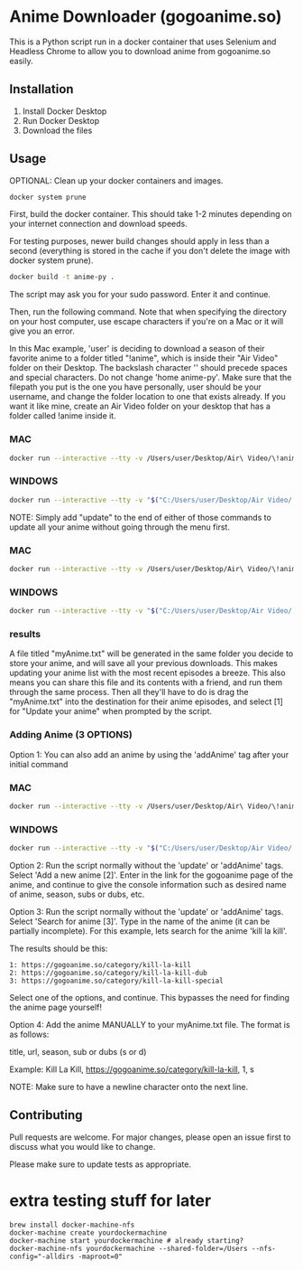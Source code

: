 # Anime Downloader (gogoanime.so)

This is a Python script run in a docker container that uses Selenium and Headless Chrome to allow you to download anime from gogoanime.so easily.

## Installation

1. Install Docker Desktop
2. Run Docker Desktop
3. Download the files

## Usage

OPTIONAL: Clean up your docker containers and images.

```bash
docker system prune
```

First, build the docker container. This should take 1-2 minutes depending on your internet connection and download speeds.

For testing purposes, newer build changes should apply in less than a second (everything is stored in the cache if you don't delete the image with docker system prune).

```bash
docker build -t anime-py .
```

The script may ask you for your sudo password. Enter it and continue.

Then, run the following command. Note that when specifying the directory on your host computer, use escape characters if you're on a Mac or it will give you an error.

In this Mac example, 'user' is deciding to download a season of their favorite anime to a folder titled "!anime", which is inside their "Air Video" folder on their Desktop. The backslash character '\' should precede spaces and special characters. Do not change 'home anime-py'. Make sure that the filepath you put is the one you have personally, user should be your username, and change the folder location to one that exists already. If you want it like mine, create an Air Video folder on your desktop that has a folder called !anime inside it.

### MAC
```bash
docker run --interactive --tty -v /Users/user/Desktop/Air\ Video/\!anime/:/home anime-py
```

### WINDOWS
```bash
docker run --interactive --tty -v "$("C:/Users/user/Desktop/Air Video/!anime/"):/home" anime-py
```

NOTE: Simply add "update" to the end of either of those commands to update all your anime without going through the menu first.

### MAC
```bash
docker run --interactive --tty -v /Users/user/Desktop/Air\ Video/\!anime/:/home anime-py update
```

### WINDOWS
```bash
docker run --interactive --tty -v "$("C:/Users/user/Desktop/Air Video/!anime/"):/home" anime-py update
```

### results

A file titled "myAnime.txt" will be generated in the same folder you decide to store your anime, and will save all your previous downloads. This makes updating your anime list with the most recent episodes a breeze. This also means you can share this file and its contents with a friend, and run them through the same process. Then all they'll have to do is drag the "myAnime.txt" into the destination for their anime episodes, and select [1] for "Update your anime" when prompted by the script.

### Adding Anime (3 OPTIONS)

Option 1: You can also add an anime by using the 'addAnime' tag after your initial command

### MAC
```bash
docker run --interactive --tty -v /Users/user/Desktop/Air\ Video/\!anime/:/home anime-py addAnime
```

### WINDOWS
```bash
docker run --interactive --tty -v "$("C:/Users/user/Desktop/Air Video/!anime/"):/home" anime-py addAnime
```

Option 2: Run the script normally without the 'update' or 'addAnime' tags. Select 'Add a new anime [2]'. Enter in the link for the gogoanime page of the anime, and continue to give the console information such as desired name of anime, season, subs or dubs, etc.

Option 3: Run the script normally without the 'update' or 'addAnime' tags. Select 'Search for anime [3]'. Type in the name of the anime (it can be partially incomplete). For this example, lets search for the anime 'kill la kill'. 

The results should be this:

```
1: https://gogoanime.so/category/kill-la-kill
2: https://gogoanime.so/category/kill-la-kill-dub
3: https://gogoanime.so/category/kill-la-kill-special
```

Select one of the options, and continue. This bypasses the need for finding the anime page yourself!

Option 4: Add the anime MANUALLY to your myAnime.txt file. The format is as follows: 

title, url, season, sub or dubs (s or d)

Example: Kill La Kill, https://gogoanime.so/category/kill-la-kill, 1, s

NOTE: Make sure to have a newline character onto the next line.

## Contributing
Pull requests are welcome. For major changes, please open an issue first to discuss what you would like to change.

Please make sure to update tests as appropriate.

# extra testing stuff for later
```
brew install docker-machine-nfs
docker-machine create yourdockermachine
docker-machine start yourdockermachine # already starting?
docker-machine-nfs yourdockermachine --shared-folder=/Users --nfs-config="-alldirs -maproot=0"
```
